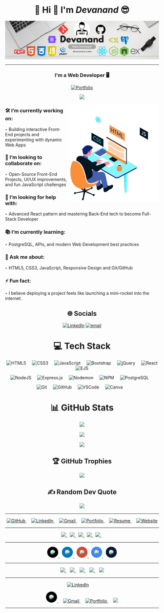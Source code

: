 <h1 align="center">💫 Hi 👋 I'm  <em>Devanand</em>  😎</h1>

<p align="center">
  
  <img src="./assets/Banner.png" alt="Banner"/>
  
</p>

<hr/>

<div align="center">

### **I'm a Web Developer 🖥️**
  
[![Portfolio](https://img.shields.io/badge/Portfolio-Visit%20Now-1abc9c?style=for-the-badge)](https://devanand.is-a.dev)

![](https://komarev.com/ghpvc/?username=Devanand-official&style=for-the-badge)

<img align="right" width="300" src="./assets/Web-Developer.gif" alt="Animation" />

</div>

### 🛠️ I’m currently working on:

‣ Building interactive Front-End projects and experimenting with dynamic Web Apps

### 🤝 I’m looking to collaborate on:

‣ Open-Source Front-End Projects, UI/UX improvements, and fun JavaScript challenges

### 🧠 I’m looking for help with:

‣ Advanced React pattern and mastering Back-End tech to become Full-Stack Developer

### 📚 I’m currently learning:

‣ PostgreSQL, APIs, and modern Web Development best practices

### 💬 Ask me about:

‣ HTML5, CSS3, JavaScript, Responsive Design and Git/GitHub

### ⚡ Fun fact:

‣ I believe deploying a project feels like launching a mini-rocket into the internet.

<div align="center">

## 🌐 Socials

[![LinkedIn](https://img.shields.io/badge/LinkedIn-%230077B5.svg?logo=linkedin&logoColor=white)](https://www.linkedin.com/in/devanand-online/) [![email](https://img.shields.io/badge/Email-D14836?logo=gmail&logoColor=white)](mailto:s.devanand.official@gmail.com)

# 💻 Tech Stack

<p align="center">

<!-- Frontend -->
<img height="55px" src="https://cdn.jsdelivr.net/gh/devicons/devicon/icons/html5/html5-original.svg" alt="HTML5"/> &nbsp;&nbsp;&nbsp;
<img height="55px" src="https://cdn.jsdelivr.net/gh/devicons/devicon/icons/css3/css3-original.svg" alt="CSS3"/> &nbsp;&nbsp;&nbsp;
<img height="55px" src="https://cdn.jsdelivr.net/gh/devicons/devicon/icons/javascript/javascript-original.svg" alt="JavaScript"/> &nbsp;&nbsp;&nbsp;
<img height="63px" src="https://cdn.jsdelivr.net/gh/devicons/devicon/icons/bootstrap/bootstrap-original.svg" alt="Bootstrap"/> &nbsp;&nbsp;&nbsp;
<img height="57px" src="https://cdn.jsdelivr.net/gh/devicons/devicon/icons/jquery/jquery-original.svg" alt="jQuery"/> &nbsp;&nbsp;&nbsp;
<img height="57px" src="https://cdn.jsdelivr.net/gh/devicons/devicon/icons/react/react-original.svg" alt="React"/> &nbsp;&nbsp;&nbsp;
<img height="63px" src="https://cdn.simpleicons.org/ejs/8BC34A" alt="EJS"/> 
&nbsp;&nbsp;&nbsp;

<!-- Backend -->

<img height="55px" src="https://cdn.jsdelivr.net/gh/devicons/devicon/icons/nodejs/nodejs-original.svg" alt="NodeJS"/> &nbsp;&nbsp;&nbsp;
<img height="63px" src="https://cdn.simpleicons.org/express/FFFFFF" alt="Express.js"/> 
&nbsp;&nbsp;&nbsp;
<img height="55px" src="https://cdn.simpleicons.org/nodemon/76D04B" alt="Nodemon"/>
&nbsp;&nbsp;&nbsp;
<img height="55px" src="https://cdn.simpleicons.org/npm/CB3837" alt="NPM"/>
 &nbsp;&nbsp;&nbsp;
<img height="55px" src="https://cdn.jsdelivr.net/gh/devicons/devicon/icons/postgresql/postgresql-original.svg" alt="PostgreSQL"/>
 &nbsp;&nbsp;&nbsp;
 
<!-- Tools -->
<img height="55px" src="https://cdn.jsdelivr.net/gh/devicons/devicon/icons/git/git-original.svg" alt="Git"/> &nbsp;&nbsp;&nbsp;
<img height="55px" src="https://cdn.simpleicons.org/github/ffffff" alt="GitHub"/> 
&nbsp;&nbsp;&nbsp;
<img height="55px" src="https://cdn.jsdelivr.net/gh/devicons/devicon/icons/vscode/vscode-original.svg" alt="VSCode"/> &nbsp;&nbsp;&nbsp;
<img height="55px" src="https://cdn.jsdelivr.net/gh/devicons/devicon/icons/canva/canva-original.svg" alt="Canva"/> &nbsp;&nbsp;&nbsp;

</p>

<div/>
  
# 📊 GitHub Stats

<div align="center">

![](https://github-readme-stats.vercel.app/api?username=Devanand-official&theme=dark&hide_border=false&include_all_commits=false&count_private=false)

![](https://nirzak-streak-stats.vercel.app/?user=Devanand-official&theme=dark&hide_border=false)

![](https://github-readme-stats.vercel.app/api/top-langs/?username=Devanand-official&theme=dark&hide_border=false&include_all_commits=false&count_private=false&layout=compact)

<div/>

## 🏆 GitHub Trophies

![](https://github-profile-trophy.vercel.app/?username=Devanand-official&theme=radical&no-frame=false&no-bg=true&margin-w=4)

## ✍️ Random Dev Quote

![](https://quotes-github-readme.vercel.app/api?type=horizontal&theme=radical)

---

<p align="center">

<!-- GitHub -->
<a href="https://github.com/Devanand-official" target="_blank">
  <img height="45px" src="https://cdn.jsdelivr.net/gh/devicons/devicon/icons/github/github-original.svg" alt="GitHub"/>
</a> &nbsp;&nbsp;&nbsp;

<!-- LinkedIn -->
<a href="https://www.linkedin.com/in/yourusername/" target="_blank">
  <img height="45px" src="https://cdn.jsdelivr.net/gh/devicons/devicon/icons/linkedin/linkedin-original.svg" alt="LinkedIn"/>
</a> &nbsp;&nbsp;&nbsp;

<!-- Gmail -->
<a href="mailto:youremail@gmail.com" target="_blank">
  <img height="45px" src="https://cdn.simpleicons.org/gmail/EA4335" alt="Gmail"/>
</a> &nbsp;&nbsp;&nbsp;

<!-- Portfolio Website -->
<a href="https://your-portfolio-link.com" target="_blank">
  <img height="45px" src="https://cdn.simpleicons.org/googlechrome/4285F4" alt="Portfolio"/>
</a> &nbsp;&nbsp;&nbsp;

<!-- Resume Download -->
<a href="https://your-resume-link.pdf" target="_blank">
  <img height="45px" src="https://cdn.simpleicons.org/adobeacrobat/DC0A2D" alt="Resume"/>
</a> &nbsp;&nbsp;&nbsp;

<!-- Personal Website (if separate from portfolio) -->
<a href="https://your-website-link.com" target="_blank">
  <img height="45px" src="https://cdn.simpleicons.org/internetexplorer/0078D7" alt="Website"/>
</a>

</p>

---

<p align="center">
<a href="https://github.com/Devanand-official" target="_blank">
<img height="40" src="https://img.shields.io/badge/GitHub-000000?style=for-the-badge&logo=github&logoColor=white"/>
</a> &nbsp;

<a href="https://www.linkedin.com/in/your-link" target="_blank">
<img height="40" src="https://img.shields.io/badge/LinkedIn-0077b5?style=for-the-badge&logo=linkedin&logoColor=white"/>
</a> &nbsp;

<a href="mailto:your-email@gmail.com">
<img height="40" src="https://img.shields.io/badge/Gmail-d14836?style=for-the-badge&logo=gmail&logoColor=white"/>
</a> &nbsp;

<a href="https://your-portfolio-link.com" target="_blank">
<img height="40" src="https://img.shields.io/badge/Portfolio-24292f?style=for-the-badge&logo=firefox&logoColor=white"/>
</a> &nbsp;

<a href="https://your-resume-link.pdf" target="_blank">
<img height="40" src="https://img.shields.io/badge/Resume-005f73?style=for-the-badge&logo=readthedocs&logoColor=white"/>
</a> &nbsp;
</p>

---

<p align="center">
<a href="https://github.com/Devanand-official">
<img height="45" src="https://cdn.simpleicons.org/github/ffffff" style="background:#000;padding:10px;border-radius:50%;"/>
</a> &nbsp;

<a href="https://www.linkedin.com/in/your-link">
<img height="45" src="https://cdn.simpleicons.org/linkedin/ffffff" style="background:#0077B5;padding:10px;border-radius:50%;"/>
</a> &nbsp;

<a href="mailto:your-email@gmail.com">
<img height="45" src="https://cdn.simpleicons.org/gmail/ffffff" style="background:#D14836;padding:10px;border-radius:50%;"/>
</a> &nbsp;

<a href="https://your-portfolio-link.com">
<img height="45" src="https://cdn.simpleicons.org/googlechrome/ffffff" style="background:#4285F4;padding:10px;border-radius:50%;"/>
</a> &nbsp;

<a href="https://your-resume-link.pdf">
<img height="45" src="https://cdn.simpleicons.org/readthedocs/ffffff" style="background:#0A192F;padding:10px;border-radius:50%;"/>
</a>
</p>

---

<p align="center">
<a href="https://github.com/Devanand-official" target="_blank">
<img height="42" src="https://cdn.jsdelivr.net/gh/devicons/devicon/icons/github/github-original.svg"/>
</a> &nbsp;&nbsp;

<a href="https://www.linkedin.com/in/your-link" target="_blank">
<img height="42" src="https://cdn.jsdelivr.net/gh/devicons/devicon/icons/linkedin/linkedin-original.svg"/>
</a> &nbsp;&nbsp;

<a href="mailto:your-email@gmail.com">
<img height="42" src="https://cdn.simpleicons.org/gmail/white"/>
</a> &nbsp;&nbsp;

<a href="https://your-portfolio-link.com" target="_blank">
<img height="42" src="https://cdn.simpleicons.org/firefox-browser/white"/>
</a> &nbsp;&nbsp;

<a href="https://your-resume-link.pdf" target="_blank">
<img height="42" src="https://cdn.simpleicons.org/readthedocs/white"/>
</a>
</p>

---
<p align="center" style="display:flex;gap:15px;justify-content:center;">

<!-- LinkedIn -->
<a href="https://www.linkedin.com/in/yourusername/" target="_blank">
  <img height="45" src="https://cdn.jsdelivr.net/gh/devicons/devicon/icons/linkedin/linkedin-original.svg" alt="LinkedIn"/>
</a> 
&nbsp;&nbsp;&nbsp;

<!-- GITHUB -->
<p align="center">
<a href="https://github.com/Devanand-official">
<img height="45" src="https://cdn.simpleicons.org/github/ffffff" style="background:#000;padding:10px;border-radius:50%;"/>
</a> 
&nbsp;&nbsp;&nbsp;


<!-- Gmail -->
<a href="mailto:youremail@gmail.com" target="_blank">
  <img height="45" src="https://cdn.simpleicons.org/gmail/EA4335" alt="Gmail"/>
</a> 
&nbsp;&nbsp;&nbsp;

<!-- Portfolio Website -->
<a href="https://your-portfolio-link.com" target="_blank">
  <img height="45" src="https://cdn.simpleicons.org/googlechrome/4285F4" alt="Portfolio"/>
</a> 
&nbsp;&nbsp;&nbsp;

<!--RESUME-->
<a href="https://your-resume-link.pdf" target="_blank">
<img height="42" src="https://cdn.simpleicons.org/readthedocs/white"/>
</a>
</p>

---
